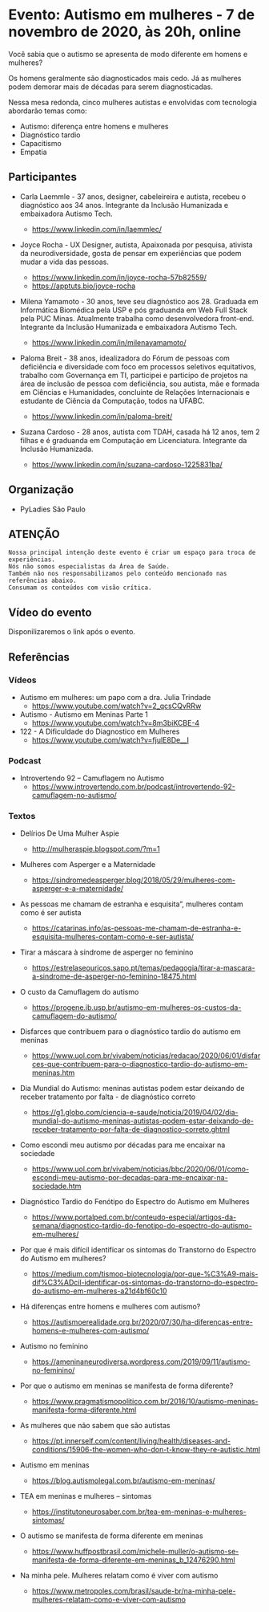 # Evento: Autismo em mulheres -  7 de novembro de 2020, às 20h, online

Você sabia que o autismo se apresenta de modo diferente em homens e mulheres?

Os homens geralmente são diagnosticados mais cedo. Já as mulheres podem demorar mais de décadas para serem diagnosticadas.

Nessa mesa redonda, cinco mulheres autistas e envolvidas com tecnologia abordarão temas como:

- Autismo: diferença entre homens e mulheres
- Diagnóstico tardio
- Capacitismo
- Empatia


## Participantes

- Carla Laemmle - 37 anos, designer, cabeleireira e autista, recebeu o diagnóstico aos 34 anos. Integrante da Inclusão Humanizada e embaixadora Autismo Tech.
	- https://www.linkedin.com/in/laemmlec/

- Joyce Rocha - UX Designer, autista, Apaixonada por pesquisa, ativista da neurodiversidade, gosta de pensar em experiências que podem mudar a vida das pessoas.
	- https://www.linkedin.com/in/joyce-rocha-57b82559/
	- https://apptuts.bio/joyce-rocha

- Milena Yamamoto - 30 anos, teve seu diagnóstico aos 28. Graduada em Informática Biomédica pela USP e pós graduanda em Web Full Stack pela PUC Minas. Atualmente trabalha como desenvolvedora front-end. Integrante da Inclusão Humanizada e embaixadora Autismo Tech.
	- https://www.linkedin.com/in/milenayamamoto/

- Paloma Breit - 38 anos, idealizadora do Fórum de pessoas com deficiência e diversidade com foco em processos seletivos equitativos, trabalho com Governança em TI, participei e participo de projetos na área de inclusão de pessoa com deficiência, sou autista, mãe e formada em Ciências e Humanidades, concluinte de Relações Internacionais e estudante de Ciência da Computação, todos na UFABC.
	- https://www.linkedin.com/in/paloma-breit/

- Suzana Cardoso - 28 anos, autista com TDAH, casada há 12 anos, tem 2 filhas e é graduanda em Computação em Licenciatura. Integrante da Inclusão Humanizada.
	- https://www.linkedin.com/in/suzana-cardoso-1225831ba/


## Organização

- PyLadies São Paulo


## ATENÇÃO

```
Nossa principal intenção deste evento é criar um espaço para troca de experiências.
Nós não somos especialistas da Área de Saúde.
Também não nos responsabilizamos pelo conteúdo mencionado nas referências abaixo.
Consumam os conteúdos com visão crítica.
```

## Vídeo do evento

Disponilizaremos o link após o evento.


## Referências

### Vídeos

- Autismo em mulheres: um papo com a dra. Julia Trindade
  - https://www.youtube.com/watch?v=2_qcsCQvRRw
- Autismo - Autismo em Meninas Parte 1
  - https://www.youtube.com/watch?v=8m3biKCBE-4
- 122 - A Dificuldade do Diagnostico em Mulheres
  - https://www.youtube.com/watch?v=fjulE8De__I
  
### Podcast

- Introvertendo 92 – Camuflagem no Autismo
  - https://www.introvertendo.com.br/podcast/introvertendo-92-camuflagem-no-autismo/


### Textos

- Delírios De Uma Mulher Aspie
  - http://mulheraspie.blogspot.com/?m=1
- Mulheres com Asperger e a Maternidade
  - https://sindromedeasperger.blog/2018/05/29/mulheres-com-asperger-e-a-maternidade/
- As pessoas me chamam de estranha e esquisita”, mulheres contam como é ser autista
  - https://catarinas.info/as-pessoas-me-chamam-de-estranha-e-esquisita-mulheres-contam-como-e-ser-autista/
- Tirar a máscara à síndrome de asperger no feminino
  - https://estrelaseouricos.sapo.pt/temas/pedagogia/tirar-a-mascara-a-sindrome-de-asperger-no-feminino-18475.html


- O custo da Camuflagem do autismo
  - https://progene.ib.usp.br/autismo-em-mulheres-os-custos-da-camuflagem-do-autismo/

- Disfarces que contribuem para o diagnóstico tardio do autismo em meninas
  - https://www.uol.com.br/vivabem/noticias/redacao/2020/06/01/disfarces-que-contribuem-para-o-diagnostico-tardio-do-autismo-em-meninas.htm

- Dia Mundial do Autismo: meninas autistas podem estar deixando de receber tratamento por falta - de diagnóstico correto
  - https://g1.globo.com/ciencia-e-saude/noticia/2019/04/02/dia-mundial-do-autismo-meninas-autistas-podem-estar-deixando-de-receber-tratamento-por-falta-de-diagnostico-correto.ghtml
- Como escondi meu autismo por décadas para me encaixar na sociedade
  - https://www.uol.com.br/vivabem/noticias/bbc/2020/06/01/como-escondi-meu-autismo-por-decadas-para-me-encaixar-na-sociedade.htm


- Diagnóstico Tardio do Fenótipo do Espectro do Autismo em Mulheres
  - https://www.portalped.com.br/conteudo-especial/artigos-da-semana/diagnostico-tardio-do-fenotipo-do-espectro-do-autismo-em-mulheres/
- Por que é mais difícil identificar os sintomas do Transtorno do Espectro do Autismo em mulheres?
  - https://medium.com/tismoo-biotecnologia/por-que-%C3%A9-mais-dif%C3%ADcil-identificar-os-sintomas-do-transtorno-do-espectro-do-autismo-em-mulheres-a21d4bf60c10
- Há diferenças entre homens e mulheres com autismo?
  - https://autismoerealidade.org.br/2020/07/30/ha-diferencas-entre-homens-e-mulheres-com-autismo/
- Autismo no feminino
  - https://ameninaneurodiversa.wordpress.com/2019/09/11/autismo-no-feminino/


- Por que o autismo em meninas se manifesta de forma diferente?
  - https://www.pragmatismopolitico.com.br/2016/10/autismo-meninas-manifesta-forma-diferente.html
- As mulheres que não sabem que são autistas
  - https://pt.innerself.com/content/living/health/diseases-and-conditions/15906-the-women-who-don-t-know-they-re-autistic.html

- Autismo em meninas
  - https://blog.autismolegal.com.br/autismo-em-meninas/
- TEA em meninas e mulheres – sintomas
  - https://institutoneurosaber.com.br/tea-em-meninas-e-mulheres-sintomas/
- O autismo se manifesta de forma diferente em meninas
  - https://www.huffpostbrasil.com/michele-muller/o-autismo-se-manifesta-de-forma-diferente-em-meninas_b_12476290.html
- Na minha pele. Mulheres relatam como é viver com autismo
  - https://www.metropoles.com/brasil/saude-br/na-minha-pele-mulheres-relatam-como-e-viver-com-autismo

